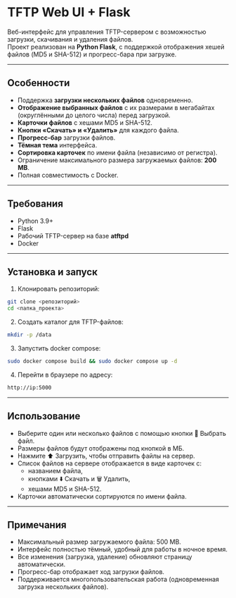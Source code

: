 # TFTP Web UI + Flask

Веб-интерфейс для управления TFTP-сервером с возможностью загрузки, скачивания и удаления файлов.  
Проект реализован на **Python Flask**, с поддержкой отображения хешей файлов (MD5 и SHA-512) и прогресс-бара при загрузке.

---

## Особенности

- Поддержка **загрузки нескольких файлов** одновременно.
- **Отображение выбранных файлов** с их размерами в мегабайтах (округлёнными до целого числа) перед загрузкой.
- **Карточки файлов** с хешами MD5 и SHA-512.
- **Кнопки «Скачать» и «Удалить»** для каждого файла.
- **Прогресс-бар** загрузки файлов.
- **Тёмная тема** интерфейса.
- **Сортировка карточек** по имени файла (независимо от регистра).
- Ограничение максимального размера загружаемых файлов: **200 MB**.
- Полная совместимость с Docker.

---

## Требования

- Python 3.9+
- Flask
- Рабочий TFTP-сервер на базе **atftpd**
- Docker

---

## Установка и запуск

1. Клонировать репозиторий:
```bash
git clone <репозиторий>
cd <папка_проекта>
```
2. Создать каталог для TFTP-файлов:
```bash
mkdir -p /data
```
3. Запустить docker compose:
```bash
sudo docker compose build && sudo docker compose up -d
```
4. Перейти в браузере по адресу:
```bash
http://ip:5000
```

---

## Использование

* Выберите один или несколько файлов с помощью кнопки 📂 Выбрать файл.
* Размеры файлов будут отображены под кнопкой в МБ.
* Нажмите ⬆️ Загрузить, чтобы отправить файлы на сервер.
* Список файлов на сервере отображается в виде карточек с:
  * названием файла,
  * кнопками ⬇️ Скачать и 🗑️ Удалить,
  * хешами MD5 и SHA-512.
* Карточки автоматически сортируются по имени файла.

---

## Примечания

* Максимальный размер загружаемого файла: 500 MB.
* Интерфейс полностью тёмный, удобный для работы в ночное время.
* Все изменения (загрузка, удаление) обновляют страницу автоматически.
* Прогресс-бар отображает ход загрузки файлов.
* Поддерживается многопользовательская работа (одновременная загрузка нескольких файлов).